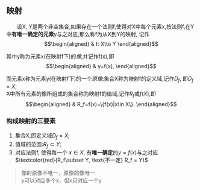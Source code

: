 ## 映射
&emsp;&emsp;设X, Y是两个非空集合,如果存在一个法则f,使得对X中每个元素x,按法则f,在Y中**有唯一确定的元素**y与之对应,那么称f为从X到Y的映射, 记作
$$\begin{aligned}
& f: X\to Y
\end{aligned}$$

其中y称为元素x(在映射f下)的*像*,并记作f(x),即
$$\begin{aligned}
& y=f(x),
\end{aligned}$$

而元素x称为元素y(在映射f下)的一个*原像*;集合X称为映射f的定义域,记作$D_f$, 即$D_f = X$;    
X中所有元素的像所组成的集合称为映射f的值域,记作$R_f$或$f(X)$,即
$$\begin{aligned}
& R_f=f(x)=\{f(x)|x\in X\}.
\end{aligned}$$

### 构成映射的三要素
1. 集合X,即定义域$D_f=X$;
2. 值域的范围:$R_f \subset Y$;
3. 对应法则f, 使得每一个 $x\in X$, 有**唯一确定**的$y=f(x)$与之对应.
    $\textcolor{red}{R_f\subset Y, \text{不一定} R_f = Y}$ 

> 像的原像不唯一，原像的像唯一  
> y可以对应多个x，但x只对应一个y


